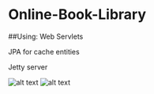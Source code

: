 # Online-Book-Library
##Using: 
Web Servlets

JPA for cache entities

Jetty server

![alt text](ULM.png "Screen shot 01")
![alt text](HTML.png "Screen shot 02")

